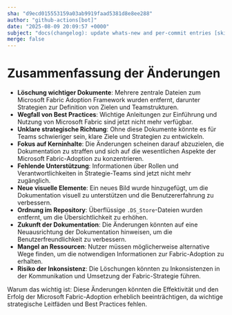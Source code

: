 ```yaml
---
sha: "d9ecd015553159a03ab9919faad5381d8e8ee288"
author: "github-actions[bot]"
date: "2025-08-09 20:09:57 +0000"
subject: "docs(changelog): update whats-new and per-commit entries [skip ci]"
merge: false
---
```


# Zusammenfassung der Änderungen

- **Löschung wichtiger Dokumente**: Mehrere zentrale Dateien zum Microsoft Fabric Adoption Framework wurden entfernt, darunter Strategien zur Definition von Zielen und Teamstrukturen.
- **Wegfall von Best Practices**: Wichtige Anleitungen zur Einführung und Nutzung von Microsoft Fabric sind jetzt nicht mehr verfügbar.
- **Unklare strategische Richtung**: Ohne diese Dokumente könnte es für Teams schwieriger sein, klare Ziele und Strategien zu entwickeln.
- **Fokus auf Kerninhalte**: Die Änderungen scheinen darauf abzuzielen, die Dokumentation zu straffen und sich auf die wesentlichen Aspekte der Microsoft Fabric-Adoption zu konzentrieren.
- **Fehlende Unterstützung**: Informationen über Rollen und Verantwortlichkeiten in Strategie-Teams sind jetzt nicht mehr zugänglich.
- **Neue visuelle Elemente**: Ein neues Bild wurde hinzugefügt, um die Dokumentation visuell zu unterstützen und die Benutzererfahrung zu verbessern.
- **Ordnung im Repository**: Überflüssige `.DS_Store`-Dateien wurden entfernt, um die Übersichtlichkeit zu erhöhen.
- **Zukunft der Dokumentation**: Die Änderungen könnten auf eine Neuausrichtung der Dokumentation hinweisen, um die Benutzerfreundlichkeit zu verbessern.
- **Mangel an Ressourcen**: Nutzer müssen möglicherweise alternative Wege finden, um die notwendigen Informationen zur Fabric-Adoption zu erhalten.
- **Risiko der Inkonsistenz**: Die Löschungen könnten zu Inkonsistenzen in der Kommunikation und Umsetzung der Fabric-Strategie führen.

Warum das wichtig ist: Diese Änderungen könnten die Effektivität und den Erfolg der Microsoft Fabric-Adoption erheblich beeinträchtigen, da wichtige strategische Leitfäden und Best Practices fehlen.

